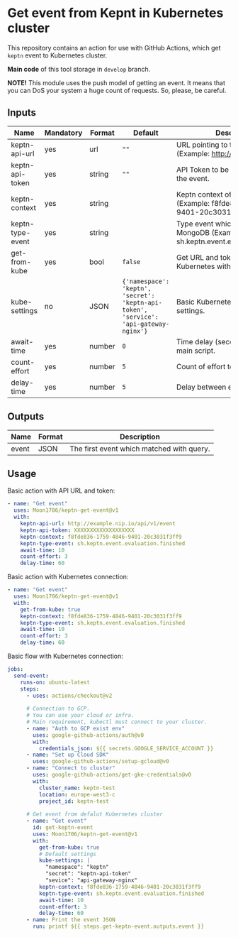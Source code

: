 # Get event from Kepnt in Kubernetes cluster

This repository contains an action for use with GitHub Actions, which get `keptn` event to Kubernetes cluster.

**Main code** of this tool storage in `develop` branch.

**NOTE!** This module uses the push model of getting an event.
It means that you can DoS your system a huge count of requests.
So, please, be careful.

## Inputs

| Name | Mandatory | Format | Default | Description |
|--|--|--|--|--|
| keptn-api-url | yes | url | `""` | URL pointing to the Keptn server (Example: http://example.nip.io/ ). | 
| keptn-api-token | yes | string | `""` | API Token to be used for getting the event. |
| keptn-context | yes | string | | Keptn context of MongoDB event (Example: f8fde836-1759-4846-9401-20c3031f3ff9). |
| keptn-type-event | yes | string | | Type event which is searching in MongoDB (Example: sh.keptn.event.evaluation.finished). |
| get-from-kube | yes | bool | `false` | Get URL and token from Kubernetes with port forwarding. |
| kube-settings | no | JSON | `{'namespace': 'keptn', 'secret': 'keptn-api-token', 'service': 'api-gateway-nginx'}` | Basic Kubernetes connection settings. |
| await-time | yes | number | `0` | Time delay (seconds) before start main script. |
| count-effort | yes | number | `5` | Count of effort to get event. |
| delay-time | yes | number | `5` | Delay between efforts (seconds). |

## Outputs

| Name | Format | Description |
|--|--|--|
| event | JSON | The first event which matched with query. | 

## Usage

Basic action with API URL and token:

```yaml
- name: "Get event"
  uses: Moon1706/keptn-get-event@v1
  with:
    keptn-api-url: http://example.nip.io/api/v1/event
    keptn-api-token: XXXXXXXXXXXXXXXXXXX
    keptn-context: f8fde836-1759-4846-9401-20c3031f3ff9
    keptn-type-event: sh.keptn.event.evaluation.finished
    await-time: 10
    count-effort: 3
    delay-time: 60
```


Basic action with Kubernetes connection:

```yaml
- name: "Get event"
  uses: Moon1706/keptn-get-event@v1
  with:
    get-from-kube: true
    keptn-context: f8fde836-1759-4846-9401-20c3031f3ff9
    keptn-type-event: sh.keptn.event.evaluation.finished
    await-time: 10
    count-effort: 3
    delay-time: 60
```

Basic flow with Kubernetes connection:

```yaml
jobs:
  send-event:
    runs-on: ubuntu-latest
    steps:
      - uses: actions/checkout@v2
      
      # Connection to GCP.
      # You can use your cloud or infra.
      # Main requirement, kubectl must connect to your cluster.
      - name: "Auth to GCP exist env"
        uses: google-github-actions/auth@v0
        with:
          credentials_json: ${{ secrets.GOOGLE_SERVICE_ACCOUNT }}
      - name: "Set up Cloud SDK"
        uses: google-github-actions/setup-gcloud@v0
      - name: "Connect to cluster"
        uses: google-github-actions/get-gke-credentials@v0
        with:
          cluster_name: keptn-test
          location: europe-west3-c
          project_id: keptn-test
      
      # Get event from defalut Kubernetes cluster
      - name: "Get event"
        id: get-keptn-event
        uses: Moon1706/keptn-get-event@v1
        with:
          get-from-kube: true
          # Default settings
          kube-settings: |
            "namespace": "keptn"
            "secret": "keptn-api-token"
            "sevice": "api-gateway-nginx"
          keptn-context: f8fde836-1759-4846-9401-20c3031f3ff9
          keptn-type-event: sh.keptn.event.evaluation.finished
          await-time: 10
          count-effort: 3
          delay-time: 60
      - name: Print the event JSON
        run: printf ${{ steps.get-keptn-event.outputs.event }}
```
